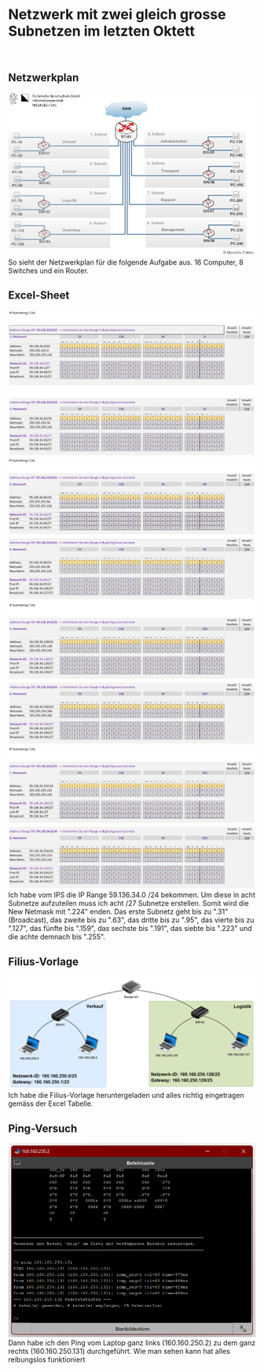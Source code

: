# Netzwerk mit zwei gleich grosse Subnetzen im letzten Oktett

<br>

## Netzwerkplan

<img src="../../Bilder/P2 Bild1.jpg">
So sieht der Netzwerkplan für die folgende Aufgabe aus. 16 Computer, 8 Switches und ein Router.

<br>

## Excel-Sheet

<img src="../../Bilder/P2 Bild2.png">
<img src="../../Bilder/P2 Bild3.png">
<img src="../../Bilder/P2 Bild4.png">
<img src="../../Bilder/P2 Bild5.png">
Ich habe vom IPS die IP Range 59.136.34.0 /24 bekommen. Um diese in acht Subnetze aufzuteilen muss ich acht /27 Subnetze erstellen. Somit wird die New Netmask mit ".224" enden. Das erste Subnetz geht bis zu ".31" (Broadcast), das zweite bis zu ".63", das dritte bis zu ".95", das vierte bis zu ".127", das fünfte bis ".159", das sechste bis ".191", das siebte bis ".223" und die achte demnach bis ".255".

<br>

## Filius-Vorlage
<img src="../../Bilder/P1 Bild3.png">
Ich habe die Filius-Vorlage heruntergeladen und alles richtig eingetragen gemäss der Excel Tabelle.

<br>

## Ping-Versuch
<img src="../../Bilder/P1 Bild4.png">
Dann habe ich den Ping vom Laptop ganz links (160.160.250.2) zu dem ganz rechts (160.160.250.131) durchgeführt. Wie man sehen kann hat alles reibungslos funktioniert
